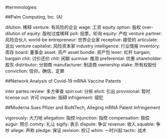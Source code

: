 #terminologies:

##Palm Computing, Inc. (A)

dilution: 稀释
venture: 有风险的企业
wage: 工资
equity option: 股权
over-dilution of equity: 股权过度稀释
poll: 投票，轮询
equity: 产权
venture partner: 风险合伙人
world-be entrepreneur: 世界企业家
receptive: 接受的
articulate: 说出
venture capitalist: 风险资本家
industry intelligence: 行业情报
inventory: 库存
board: 董事会
asset: 资产
asset bundle: 资产包
lever: 杠杆
bargain, bargain chit: 讨价还价
chit: 闲聊
surmise: 推测
preferential: 优惠
shareholder: 股东
distributor: 分销商
manufacturer: 制造商
ownership stake: 所有权股份
conviction: 信仰，确信，定罪


##Network Analysis of Covid-19 mRNA Vaccine Patents

inter partes review: 多方审查
spin out: 分拆
elicit: 引出
provisional: 暂时
license out: 许可
impede: 阻碍
infrigement: 侵犯

##Moderna Sues Pfizer and BioNTech, Alleging mRNA Patent Infringement

vigorously: 大力地
allegation: 指控
injunction: 指控
compensation: 赔偿
augur: 预示
comity: 礼让
sigify: 表示
dispute: 争议
revenue: 收入
squable: 争吵
allege: 声称
pledge: 保证
revision: 校订
whim: 一时兴起
tactic: 战术
